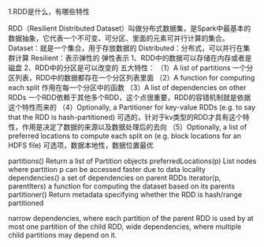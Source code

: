 1.RDD是什么，有哪些特性

RDD（Resilient Distributed Dataset）叫做分布式数据集，是Spark中最基本的数据抽象，它代表一个不可变、可分区、里面的元素可并行计算的集合。 
    Dataset：就是一个集合，用于存放数据的
    Distributed：分布式，可以并行在集群计算
    Resilient：表示弹性的 
        弹性表示 
            1、RDD中的数据可以存储在内存或者是磁盘
            2、RDD中的分区是可以改变的
五大特性： 
    （1）A list of partitions 
    一个分区列表，RDD中的数据都存在一个分区列表里面
    （2）A function for computing each split 
    作用在每一个分区中的函数
    （3）A list of dependencies on other RDDs 
    一个RDD依赖于其他多个RDD，这个点很重要，RDD的容错机制就是依据这个特性而来的
    （4）Optionally, a Partitioner for key-value RDDs (e.g. to say that the RDD is hash-partitioned) 
    可选的，针对于kv类型的RDD才具有这个特性，作用是决定了数据的来源以及数据处理后的去向
    （5）Optionally, a list of preferred locations to compute each split on (e.g. block locations for an HDFS file) 
    可选项，数据本地性，数据位置最优
    
    
partitions()     Return a list of Partition objects
preferredLocations(p)    List nodes where partition p can be accessed faster due to data locality 
dependencies()    a set of dependencies on parent RDDs 
iterator(p, parentIters)     a function for computing the dataset based on its parents
partitioner()  Return metadata specifying whether the RDD is hash/range partitioned 


narrow dependencies, where each partition of the parent RDD is used by at most one partition of the child RDD, 
wide dependencies, where multiple child partitions may depend on it.
